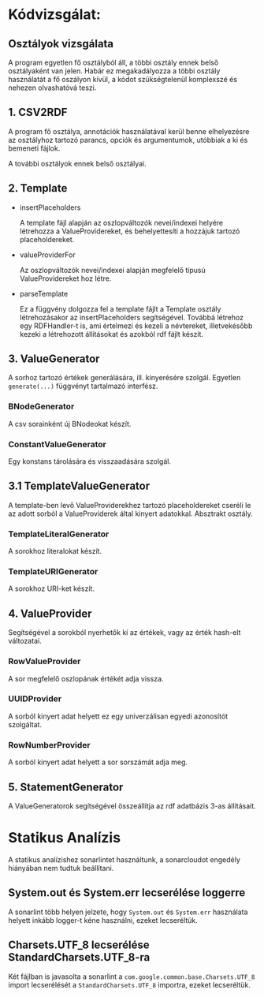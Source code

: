 # Kódvizsgálat:
## Osztályok vizsgálata

A program egyetlen fő osztályból áll, a többi osztály ennek belső osztályaként van jelen. Habár ez megakadályozza a többi osztály használatát a fő oszályon kívül, a kódot szükségtelenül komplexszé és nehezen olvashatóvá teszi.

##  1. CSV2RDF

A program fő osztálya, annotációk használatával kerül benne elhelyezésre az osztályhoz tartozó parancs, opciók és argumentumok, utóbbiak a ki és bemeneti fájlok.

A további osztályok ennek belső osztályai.

##  2. Template

- insertPlaceholders

    A template fájl alapján az oszlopváltozók nevei/indexei helyére létrehozza a ValueProvidereket, és behelyettesíti a hozzájuk tartozó placeholdereket.

- valueProviderFor

    Az oszlopváltozók nevei/indexei alapján megfelelő típusú ValueProvidereket hoz létre.

- parseTemplate

    Ez a függvény dolgozza fel a template fájlt a Template osztály létrehozásakor az insertPlaceholders segítségével.
    Továbbá létrehoz egy RDFHandler-t is, ami értelmezi és kezeli a névtereket, illetvekésőbb kezeki a létrehozott állításokat és azokból rdf fájlt készít.

##  3. ValueGenerator

A sorhoz tartozó értékek generálására, ill. kinyerésére szolgál. Egyetlen `generate(...)` függvényt tartalmazó interfész.

### BNodeGenerator

A csv sorainként új BNodeokat készít.

### ConstantValueGenerator

Egy konstans tárolására és visszaadására szolgál.

##  3.1 TemplateValueGenerator

A template-ben levő ValueProviderekhez tartozó placeholdereket cseréli le az adott sorból a ValueProviderek által kinyert adatokkal. Absztrakt osztály.

### TemplateLiteralGenerator

A sorokhoz literalokat készít.

### TemplateURIGenerator

A sorokhoz URI-ket készít.

##  4.  ValueProvider

Segítségével a sorokból nyerhetők ki az értékek, vagy az érték hash-elt változatai.

### RowValueProvider

A sor megfelelő oszlopának értékét adja vissza.

### UUIDProvider

A sorból kinyert adat helyett ez egy univerzálisan egyedi azonosítót szolgáltat.

### RowNumberProvider

A sorból kinyert adat helyett a sor sorszámát adja meg.

## 5. StatementGenerator

A ValueGeneratorok segítségével összeállítja az rdf adatbázis 3-as állításait.

# Statikus Analízis

A statikus analízishez sonarlintet használtunk, a sonarcloudot engedély hiányában nem tudtuk beállítani.

## System.out és System.err lecserélése loggerre
A sonarlint több helyen jelzete, hogy ```System.out``` és ```System.err``` használata helyett inkább logger-t kéne használni, ezeket lecseréltük.

## Charsets.UTF_8 lecserélése StandardCharsets.UTF_8-ra
Két fájlban is javasolta a sonarlint a ```com.google.common.base.Charsets.UTF_8``` import lecserélését a ```StandardCharsets.UTF_8``` importra, ezeket lecseréltük.